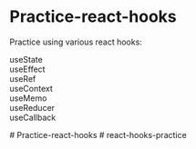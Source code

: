 # Practice-react-hooks

Practice using various react hooks: 

useState <br />
useEffect <br />
useRef <br />
useContext <br />
useMemo <br />
useReducer <br />
useCallback <br />

#   P r a c t i c e - r e a c t - h o o k s 
 
 #   r e a c t - h o o k s - p r a c t i c e 
 
 